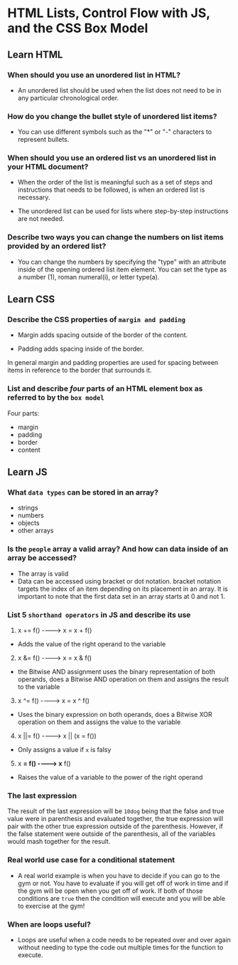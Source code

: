 # HTML Lists, Control Flow with JS, and the CSS Box Model

## Learn HTML

### When should you use an unordered list in HTML?

- An unordered list should be used when the list does not need to be in any particular chronological order.

### How do you change the bullet style of unordered list items?

- You can use different symbols such as the "*" or "-" characters to represent bullets.

### When should you use an ordered list vs an unordered list in your HTML document?

- When the order of the list is meaningful such as a set of steps and instructions that needs to be followed, is when an ordered list is necessary.

- The unordered list can be used for lists where step-by-step instructions are not needed.

### Describe two ways you can change the numbers on list items provided by an ordered list?

- You can change the numbers by specifying the "type" with an attribute inside of the opening ordered list item element. You can set the type as a number (1), roman numeral(i), or letter type(a).

## Learn CSS

### Describe the CSS properties of `margin and padding`

- Margin adds spacing outside of the border of the content.

- Padding adds spacing inside of the border.

In general margin and padding properties are used for spacing between items in reference to the border that surrounds it.

### List and describe _four_ parts of an HTML element box as referred to by the **`box model`**

Four parts:

- margin
- padding
- border
- content

## Learn JS

### What `data types` can be stored in an array?

- strings
- numbers
- objects
- other arrays

### Is the `people` array a valid array? And how can data inside of an array be accessed?

- The array is valid
- Data can be accessed using bracket or dot notation. bracket notation targets the index of an item depending on its placement in an array. It is important to note that the first data set in an array starts at 0 and not 1.

### List 5 `shorthand operators` in JS and describe its use

1. x += f()  ----> x = x + f()

- Adds the value of the right operand to the variable

2. x &= f() ----> x = x & f()

- the Bitwise AND assignment uses the binary representation of both operands, does a Bitwise AND operation on them and assigns the result to the variable

3. x ^= f() ----> x = x ^ f()

- Uses the binary expression on both operands, does a Bitwise XOR operation on them and assigns the value to the variable

4. x ||= f() ----> x || (x = f())

- Only assigns a value if `x` is falsy

5. x **= f() ----> x** f()

- Raises the value of a variable to the power of the right operand

### The last expression

The result of the last expression will be `10dog` being that the false and true value were in parenthesis and evaluated together, the true expression will pair with the other true expression outside of the parenthesis. However, if the false statement were outside of the parenthesis, all of the variables would mash together for the result.

### Real world use case for a conditional statement

- A real world example is when you have to decide if you can go to the gym or not. You have to evaluate if you will get off of work in time and if the gym will be open when you get off of work. If both of those conditions are `true` then the condition will execute and you will be able to exercise at the gym!

### When are loops useful?

- Loops are useful when a code needs to be repeated over and over again without needing to type the code out multiple times for the function to execute.
